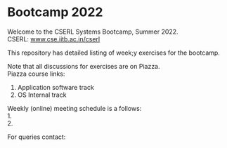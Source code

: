 # Bootcamp 2022
Welcome to the CSERL Systems Bootcamp, Summer 2022. <br>
CSERL: www.cse.iitb.ac.in/cserl

This repository has detailed listing of week;y exercises for the bootcamp. 

Note that all discussions for exercises are on Piazza.  
Piazza course links:   
1. Application software track
2. OS Internal track

Weekly (online) meeting schedule is a follows:  
1.  
2.  

For queries contact:  
